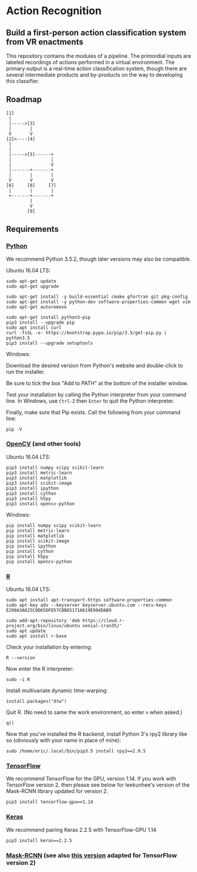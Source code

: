# Action Recognition

## Build a first-person action classification system from VR enactments

This repository contains the modules of a pipeline. The primordial inputs are labeled recordings of actions performed in a virtual environment. The primary output is a real-time action classification system, though there are several intermediate products and by-products on the way to developing this classifier.

## Roadmap

```
[1]
 |
 |----->[3]
 |       |
 V       V
[2]<----[4]
 |
 |
 |----->[5]------+
 |               |
 |               V
 |-------+-------+
 |       |       |
 V       V       V
[6]     [8]     [7]
 |       |       |
 +-------+-------+
         |
         V
        [9]
```

## Requirements

### [Python](https://www.python.org/)
We recommend Python 3.5.2, though later versions may also be compatible.

Ubuntu 16.04 LTS:
```
sudo apt-get update
sudo apt-get upgrade

sudo apt-get install -y build-essential cmake gfortran git pkg-config
sudo apt-get install -y python-dev software-properties-common wget vim
sudo apt-get autoremove

sudo apt-get install python3-pip
pip3 install --upgrade pip
sudo apt install curl
curl -fsSL -o- https://bootstrap.pypa.io/pip/3.5/get-pip.py | python3.5
pip3 install --upgrade setuptools
```

Windows:

Download the desired version from Python's website and double-click to run the installer.

Be sure to tick the box "Add to PATH" at the bottom of the installer window.

Test your installation by calling the Python interpreter from your command line. In Windows, use `Ctrl-Z` then `Enter` to quit the Python interpreter.

Finally, make sure that Pip exists. Call the following from your command line:
```
pip -V
```

### [OpenCV](https://opencv.org/) (and other tools)

Ubuntu 16.04 LTS:

```
pip3 install numpy scipy scikit-learn
pip3 install metric-learn
pip3 install matplotlib
pip3 install scikit-image
pip3 install ipython
pip3 install cython
pip3 install h5py
pip3 install opencv-python
```

Windows:

```
pip install numpy scipy scikit-learn
pip install metric-learn
pip install matplotlib
pip install scikit-image
pip install ipython
pip install cython
pip install h5py
pip install opencv-python
```

### [R](https://www.r-project.org/)

Ubuntu 16.04 LTS:
```
sudo apt install apt-transport-https software-properties-common
sudo apt-key adv --keyserver keyserver.ubuntu.com --recv-keys E298A3A825C0D65DFD57CBB651716619E084DAB9

sudo add-apt-repository 'deb https://cloud.r-project.org/bin/linux/ubuntu xenial-cran35/'
sudo apt update
sudo apt install r-base
```

Check your installation by entering:
```
R --version
```

Now enter the R interpreter:
```
sudo -i R
```

Install multivariate dynamic time-warping:
```
install.packages("dtw")
```

Quit R. (No need to same the work environment, so enter `n` when asked.)
```
q()
```

Now that you've installed the R backend, install Python 3's rpy2 library like so (obviously with your name in place of mine):
```
sudo /home/eric/.local/bin/pip3.5 install rpy2==2.9.5
```

### [TensorFlow](https://www.tensorflow.org/)

We recommend TensorFlow for the GPU, version 1.14. If you work with TensorFlow version 2, then please see below for leekunhee's version of the Mask-RCNN library updated for version 2.

```
pip3 install tensorflow-gpu==1.14
```

### [Keras](https://keras.io/)

We recommend pairing Keras 2.2.5 with TensorFlow-GPU 1.14

```
pip3 install keras==2.2.5
```

### [Mask-RCNN](https://github.com/matterport/Mask_RCNN) (see also [this version](https://github.com/leekunhee/Mask_RCNN) adapted for TensorFlow version 2)
